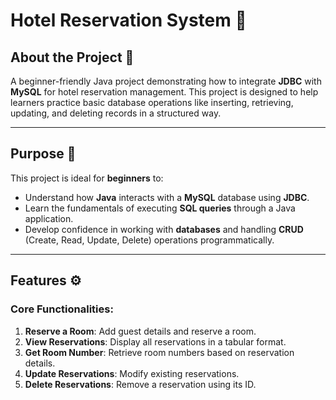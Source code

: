 # Hotel Reservation System 🏨

## About the Project 📜
A beginner-friendly Java project demonstrating how to integrate **JDBC** with **MySQL** for hotel reservation management. This project is designed to help learners practice basic database operations like inserting, retrieving, updating, and deleting records in a structured way.

---

## Purpose 🎯
This project is ideal for **beginners** to:

- Understand how **Java** interacts with a **MySQL** database using **JDBC**.
- Learn the fundamentals of executing **SQL queries** through a Java application.
- Develop confidence in working with **databases** and handling **CRUD** (Create, Read, Update, Delete) operations programmatically.

---

## Features ⚙️
### Core Functionalities:
1. **Reserve a Room**: Add guest details and reserve a room.
2. **View Reservations**: Display all reservations in a tabular format.
3. **Get Room Number**: Retrieve room numbers based on reservation details.
4. **Update Reservations**: Modify existing reservations.
5. **Delete Reservations**: Remove a reservation using its ID.

